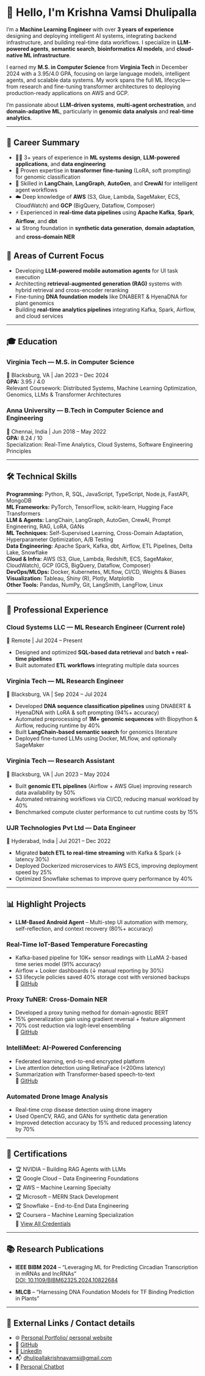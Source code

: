 # 👋 Hello, I'm Krishna Vamsi Dhulipalla

I’m a **Machine Learning Engineer** with over **3 years of experience** designing and deploying intelligent AI systems, integrating backend infrastructure, and building real-time data workflows. I specialize in **LLM-powered agents**, **semantic search**, **bioinformatics AI models**, and **cloud-native ML infrastructure**.

I earned my **M.S. in Computer Science** from **Virginia Tech** in December 2024 with a 3.95/4.0 GPA, focusing on large language models, intelligent agents, and scalable data systems. My work spans the full ML lifecycle—from research and fine-tuning transformer architectures to deploying production-ready applications on AWS and GCP.

I’m passionate about **LLM-driven systems**, **multi-agent orchestration**, and **domain-adaptive ML**, particularly in **genomic data analysis** and **real-time analytics**.

---

## 🎯 Career Summary

- 👨‍💻 3+ years of experience in **ML systems design**, **LLM-powered applications**, and **data engineering**
- 🧬 Proven expertise in **transformer fine-tuning** (LoRA, soft prompting) for genomic classification
- 🤖 Skilled in **LangChain**, **LangGraph**, **AutoGen**, and **CrewAI** for intelligent agent workflows
- ☁️ Deep knowledge of **AWS** (S3, Glue, Lambda, SageMaker, ECS, CloudWatch) and **GCP** (BigQuery, Dataflow, Composer)
- ⚡ Experienced in **real-time data pipelines** using **Apache Kafka**, **Spark**, **Airflow**, and **dbt**
- 📊 Strong foundation in **synthetic data generation**, **domain adaptation**, and **cross-domain NER**

## 🔭 Areas of Current Focus

- Developing **LLM-powered mobile automation agents** for UI task execution
- Architecting **retrieval-augmented generation (RAG)** systems with hybrid retrieval and cross-encoder reranking
- Fine-tuning **DNA foundation models** like DNABERT & HyenaDNA for plant genomics
- Building **real-time analytics pipelines** integrating Kafka, Spark, Airflow, and cloud services

---

## 🎓 Education

### Virginia Tech — M.S. in Computer Science

📍 Blacksburg, VA | Jan 2023 – Dec 2024  
**GPA:** 3.95 / 4.0  
Relevant Coursework: Distributed Systems, Machine Learning Optimization, Genomics, LLMs & Transformer Architectures

### Anna University — B.Tech in Computer Science and Engineering

📍 Chennai, India | Jun 2018 – May 2022  
**GPA:** 8.24 / 10  
Specialization: Real-Time Analytics, Cloud Systems, Software Engineering Principles

---

## 🛠️ Technical Skills

**Programming:** Python, R, SQL, JavaScript, TypeScript, Node.js, FastAPI, MongoDB  
**ML Frameworks:** PyTorch, TensorFlow, scikit-learn, Hugging Face Transformers  
**LLM & Agents:** LangChain, LangGraph, AutoGen, CrewAI, Prompt Engineering, RAG, LoRA, GANs  
**ML Techniques:** Self-Supervised Learning, Cross-Domain Adaptation, Hyperparameter Optimization, A/B Testing  
**Data Engineering:** Apache Spark, Kafka, dbt, Airflow, ETL Pipelines, Delta Lake, Snowflake  
**Cloud & Infra:** AWS (S3, Glue, Lambda, Redshift, ECS, SageMaker, CloudWatch), GCP (GCS, BigQuery, Dataflow, Composer)  
**DevOps/MLOps:** Docker, Kubernetes, MLflow, CI/CD, Weights & Biases  
**Visualization:** Tableau, Shiny (R), Plotly, Matplotlib  
**Other Tools:** Pandas, NumPy, Git, LangSmith, LangFlow, Linux

---

## 💼 Professional Experience

### Cloud Systems LLC — ML Research Engineer (Current role)

📍 Remote | Jul 2024 – Present

- Designed and optimized **SQL-based data retrieval** and **batch + real-time pipelines**
- Built automated **ETL workflows** integrating multiple data sources

### Virginia Tech — ML Research Engineer

📍 Blacksburg, VA | Sep 2024 – Jul 2024

- Developed **DNA sequence classification pipelines** using DNABERT & HyenaDNA with LoRA & soft prompting (94%+ accuracy)
- Automated preprocessing of **1M+ genomic sequences** with Biopython & Airflow, reducing runtime by 40%
- Built **LangChain-based semantic search** for genomics literature
- Deployed fine-tuned LLMs using Docker, MLflow, and optionally SageMaker

### Virginia Tech — Research Assistant

📍 Blacksburg, VA | Jun 2023 – May 2024

- Built **genomic ETL pipelines** (Airflow + AWS Glue) improving research data availability by 50%
- Automated retraining workflows via CI/CD, reducing manual workload by 40%
- Benchmarked compute cluster performance to cut runtime costs by 15%

### UJR Technologies Pvt Ltd — Data Engineer

📍 Hyderabad, India | Jul 2021 – Dec 2022

- Migrated **batch ETL to real-time streaming** with Kafka & Spark (↓ latency 30%)
- Deployed Dockerized microservices to AWS ECS, improving deployment speed by 25%
- Optimized Snowflake schemas to improve query performance by 40%

---

## 📊 Highlight Projects

- **LLM-Based Android Agent** – Multi-step UI automation with memory, self-reflection, and context recovery (80%+ accuracy)

### Real-Time IoT-Based Temperature Forecasting

- Kafka-based pipeline for 10K+ sensor readings with LLaMA 2-based time series model (91% accuracy)
- Airflow + Looker dashboards (↓ manual reporting by 30%)
- S3 lifecycle policies saved 40% storage cost with versioned backups  
  🔗 [GitHub](https://github.com/krishna-creator/Real-Time-IoT-Based-Temperature-Analytics-and-Forecasting)

### Proxy TuNER: Cross-Domain NER

- Developed a proxy tuning method for domain-agnostic BERT
- 15% generalization gain using gradient reversal + feature alignment
- 70% cost reduction via logit-level ensembling  
  🔗 [GitHub](https://github.com/krishna-creator/ProxytuNER)

### IntelliMeet: AI-Powered Conferencing

- Federated learning, end-to-end encrypted platform
- Live attention detection using RetinaFace (<200ms latency)
- Summarization with Transformer-based speech-to-text  
  🔗 [GitHub](https://github.com/krishna-creator/SE-Project---IntelliMeet)

### Automated Drone Image Analysis

- Real-time crop disease detection using drone imagery
- Used OpenCV, RAG, and GANs for synthetic data generation
- Improved detection accuracy by 15% and reduced processing latency by 70%

---

## 📜 Certifications

- 🏆 NVIDIA – Building RAG Agents with LLMs
- 🏆 Google Cloud – Data Engineering Foundations
- 🏆 AWS – Machine Learning Specialty
- 🏆 Microsoft – MERN Stack Development
- 🏆 Snowflake – End-to-End Data Engineering
- 🏆 Coursera – Machine Learning Specialization  
  🔗 [View All Credentials](https://www.linkedin.com/in/krishnavamsidhulipalla/)

---

## 📚 Research Publications

- **IEEE BIBM 2024** – “Leveraging ML for Predicting Circadian Transcription in mRNAs and lncRNAs”  
  [DOI: 10.1109/BIBM62325.2024.10822684](https://doi.org/10.1109/BIBM62325.2024.10822684)

- **MLCB** – “Harnessing DNA Foundation Models for TF Binding Prediction in Plants”

---

## 🔗 External Links / Contact details

- 🌐 [Personal Portfolio/ personal website](http://krishna-dhulipalla.github.io)
- 🧪 [GitHub](https://github.com/Krishna-dhulipalla)
- 💼 [LinkedIn](https://www.linkedin.com/in/krishnavamsidhulipalla)
- 📬 dhulipallakrishnavamsi@gmail.com
- 🤖 [Personal Chatbot](https://huggingface.co/spaces/krishnadhulipalla/Personal_ChatBot)
